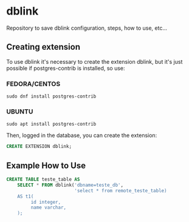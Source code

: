 # dblink
Repository to save dblink configuration, steps, how to use, etc...

## Creating extension

To use dblink it's necessary to create the extension dblink, but it's just possible if postgres-contrib is installed, so use:

### FEDORA/CENTOS
```sudo dnf install postgres-contrib```

### UBUNTU
```sudo apt install postgres-contrib```

Then, logged in the database, you can create the extension:

``` sql
CREATE EXTENSION dblink;
```
## Example How to Use

```sql
CREATE TABLE teste_table AS
    SELECT * FROM dblink('dbname=teste_db',
                         'select * from remote_teste_table)
    AS t1(
         id integer,
         name varchar,
    );
```
